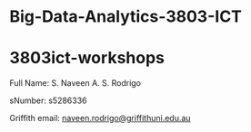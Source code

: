 # Big-Data-Analytics-3803-ICT
# 3803ict-workshops

Full Name: S. Naveen A. S. Rodrigo

sNumber: s5286336

Griffith email: naveen.rodrigo@griffithuni.edu.au

